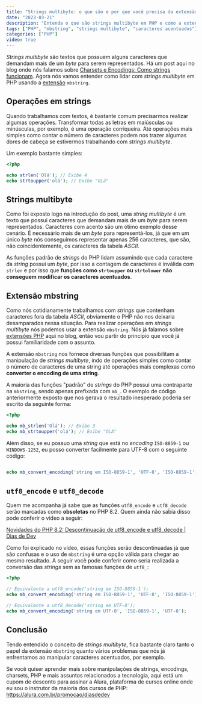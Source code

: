 ```yaml
---
title: "Strings multibyte: o que são e por que você precisa da extensão mbstring do PHP"
date: "2023-03-21"
description: "Entenda o que são strings multibyte em PHP e como a extensão mbstring pode te ajudr a lidar com caracteres acentuados em suas operações de strings."
tags: ["PHP", "mbstring", "strings multibyte", "caracteres acentuados"]
categories: ["PHP"]
video: true
---
```


_Strings multibyte_ são textos que possuem alguns caracteres que demandam mais de um _byte_ para serem representados. Há um post aqui no blog onde nós falamos sobre [Charsets e Encodings: Como strings funcionam](/2021-08-24-charsets-e-encodings-como-strings-funcionam/). Agora nós vamos entender como lidar com _strings multibyte_ em PHP usando a [extensão](/2022-02-13-extensoes-php/) `mbstring`.

## Operações em strings

Quando trabalhamos com textos, é bastante comum precisarmos realizar algumas operações. Transformar todas as letras em maiúsculas ou minúsculas, por exemplo, é uma operação corriqueira. Até operações mais simples como contar o número de caracteres podem nos trazer algumas dores de cabeça se estivermos trabalhando com _strings multibyte_.

Um exemplo bastante simples:
```php
<?php

echo strlen('Olá'); // Exibe 4
echo strtoupper('olá'); // Exibe "OLá"
```

<ins class="adsbygoogle"
style="display:block; text-align:center;"
data-ad-layout="in-article"
data-ad-format="fluid"
data-ad-client="ca-pub-8918461095244552"
data-ad-slot="2366637560"></ins>
<script>
     (adsbygoogle = window.adsbygoogle || []).push({});
</script>


## Strings multibyte

Como foi exposto logo na introdução do post, uma _string multibyte_ é um texto que possui caracteres que demandam mais de um _byte_ para serem representados. Caracteres com acento são um ótimo exemplo desse cenário. É necessário mais de um _byte_ para representá-los, já que em um único _byte_ nós conseguimos representar apenas 256 caracteres, que são, não coincidentemente, os caracteres da tabela _ASCII_.

As funções padrão de _strings_ do PHP lidam assumindo que cada caractere da _string_ possui um _byte_, por isso a contagem de caracteres é inválida com `strlen` e por isso que **funções como `strtoupper` ou `strtolower` não conseguem modificar os caracteres acentuados**.

## Extensão mbstring

Como nós cotidianamente trabalhamos com _strings_ que contenham caracteres fora da tabela _ASCII_, obviamente o PHP não nos deixaria desamparados nessa situação. Para realizar operações em _strings multibyte_ nós podemos usar a extensão `mbstring`. Nós já falamos sobre [extensões PHP](/2022-02-13-extensoes-php/) aqui no blog, então vou partir do princípio que você já possui familiaridade com o assunto.

A extensão `mbstring` nos fornece diversas funções que possibilitam a manipulação de _strings multibyte_, indo de operações simples como contar o número de caracteres de uma string até operações mais complexas como **converter o encoding de uma string**.

A maioria das funções "padrão" de _strings_ do PHP possui uma contraparte na `mbstring`, sendo apenas prefixada com `mb_`. O exemplo de código anteriormente exposto que nos gerava o resultado inesperado poderia ser escrito da seguinte forma:
```php
<?php

echo mb_strlen('Olá'); // Exibe 3
echo mb_strtoupper('olá'); // Exibe "OLÁ"
```

Além disso, se eu possuo uma _string_ que está no _encoding_ `ISO-8859-1` ou `WINDOWS-1252`, eu posso converter facilmente para UTF-8 com o seguinte código:

```php

echo mb_convert_encoding('string em ISO-8859-1', 'UTF-8', 'ISO-8859-1');
```

## `utf8_encode` e `utf8_decode`

Quem me acompanha já sabe que as funções `utf8_encode` e `utf8_decode` serão marcadas como **obsoletas** no PHP 8.2. Quem ainda não sabia disso pode conferir o vídeo a seguir:

<lite-youtube videoid="B2IWlnJ_dt0" style="background-image: url('https://i.ytimg.com/vi/al47Lz_SWLc/hqdefault.jpg');">
    <a href="https://youtube.com/watch?v=al47Lz_SWLc" class="lty-playbtn" title="Reproduzir vídeo">
        <span class="lyt-visually-hidden">Novidades do PHP 8.2: Descontinuação de utf8_encode e utf8_decode | Dias de Dev</span>
    </a>
</lite-youtube>

Como foi explicado no vídeo, essas funções serão descontinuadas já que são confusas e o uso de `mbstring` é uma opção válida para chegar ao mesmo resultado. A seguir você pode conferir como seria realizada a conversão das _strings_ sem as famosas funções de `utf8_`:

```php
<?php

// Equivalente a utf8_encode('string em ISO-8859-1');
echo mb_convert_encoding('string em ISO-8859-1', 'UTF-8', 'ISO-8859-1');

// Equivalente a utf8_decode('string em UTF-8');
echo mb_convert_encoding('string em UTF-8', 'ISO-8859-1', 'UTF-8');
```

## Conclusão

Tendo entendido o conceito de _strings multibyte_, fica bastante claro tanto o papel da extensão `mbstring` quanto vários problemas que nós já enfrentamos ao manipular caracteres acentuados, por exemplo.

Se você quiser aprender mais sobre manipulações de strings, encodings, charsets, PHP e mais assuntos relacionados a tecnologia, aqui está um cupom de desconto para assinar a Alura, plataforma de cursos online onde eu sou o instrutor da maioria dos cursos de PHP: <https://alura.com.br/promocao/diasdedev>
